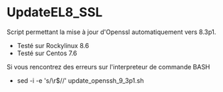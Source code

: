 # UpdateEL8_SSL
Script permettant la mise à jour d'Openssl automatiquement vers 8.3p1.
 - Testé sur Rockylinux 8.6
 - Testé sur Centos 7.6

Si vous rencontrez des erreurs sur l'interpreteur de commande BASH
 - sed -i -e 's/\r$//' update_openssh_9_3p1.sh
